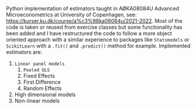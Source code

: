 Python implementation of estimators taught in AØKA08084U Advanced Microeconometrics at University of Copenhagen, see: https://kurser.ku.dk/course/a%c3%98ka08084u/2021-2022. Most of the code is taken or reused from exercise classes but some functionality has been added and I have restructured the code to follow a more object oriented approach with a similar experience to packages like `Statsmodels` or `ScikitLearn` with a `.fit()` and `.predict()` method for example. Implemented estimators are:

1. `Linear panel models`
    1. `Pooled OLS`
    2. Fixed Effects
    3. First Difference
    4. Random Effects
2. High dimensional models
3. Non-linear models
